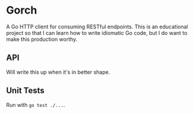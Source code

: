 # Gorch
A Go HTTP client for consuming RESTful endpoints. This is an educational project so that I can learn how to write idiomatic Go code, but I do want to make this production worthy.

## API
Will write this up when it's in better shape.

## Unit Tests
Run with `go test ./...`.